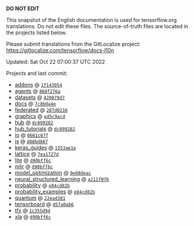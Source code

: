 __DO NOT EDIT__

This snapshot of the English documentation is used for tensorflow.org
translations. Do not edit these files. The source-of-truth files are located in
the projects listed below.

Please submit translations from the GitLocalize project: https://gitlocalize.com/tensorflow/docs-l10n

Updated: Sat Oct 22 07:00:37 UTC 2022

Projects and last commit:

- [addons](https://github.com/tensorflow/addons/tree/master/docs) @ <a href='https://github.com/tensorflow/addons/commit/1f14395415deb3e2dc94da6528ba461ea50c3bfb'><code>1f143954</code></a>
- [agents](https://github.com/tensorflow/agents/tree/master/docs) @ <a href='https://github.com/tensorflow/agents/commit/868f276af35c376d5c122d82a7ea4b6780b22652'><code>868f276a</code></a>
- [datasets](https://github.com/tensorflow/datasets/tree/master/docs) @ <a href='https://github.com/tensorflow/datasets/commit/420079d7843afd4696be101c0d72b8aeae24cccc'><code>420079d7</code></a>
- [docs](https://github.com/tensorflow/docs/tree/master/site/en) @ <a href='https://github.com/tensorflow/docs/commit/7c8b0a4e53707ae04c5917556ab7d9cd7274b775'><code>7c8b0a4e</code></a>
- [federated](https://github.com/tensorflow/federated/tree/main/docs) @ <a href='https://github.com/tensorflow/federated/commit/287d02162561891b50497948d3ad58e91fb5fc3a'><code>287d0216</code></a>
- [graphics](https://github.com/tensorflow/graphics/tree/master/tensorflow_graphics/g3doc) @ <a href='https://github.com/tensorflow/graphics/commit/ed5c9acd2e7b8d44bb23cc0120acea74fdbb77ea'><code>ed5c9acd</code></a>
- [hub](https://github.com/tensorflow/hub/tree/master/docs) @ <a href='https://github.com/tensorflow/hub/commit/dc09928245859416e741a47a7b0f29ec1689eb69'><code>dc099282</code></a>
- [hub_tutorials](https://github.com/tensorflow/hub/tree/master/examples/colab) @ <a href='https://github.com/tensorflow/hub/commit/dc09928245859416e741a47a7b0f29ec1689eb69'><code>dc099282</code></a>
- [io](https://github.com/tensorflow/io/tree/master/docs) @ <a href='https://github.com/tensorflow/io/commit/0661c67f8e7f9e33aca9179afbadee71dd48171c'><code>0661c67f</code></a>
- [js](https://github.com/tensorflow/tfjs-website/tree/master/docs) @ <a href='https://github.com/tensorflow/tfjs-website/commit/d08bd867445dd5323afd4586a3595c22768adae7'><code>d08bd867</code></a>
- [keras_guides](https://github.com/tensorflow/docs/tree/snapshot-keras/site/en/guide/keras) @ <a href='https://github.com/tensorflow/docs/commit/1553ae1e4a149be71703e2ee60173b3d1e0e8c00'><code>1553ae1e</code></a>
- [lattice](https://github.com/tensorflow/lattice/tree/master/docs) @ <a href='https://github.com/tensorflow/lattice/commit/7ea1727de1e0309eb324296bc445e0bf5c5c6d74'><code>7ea1727d</code></a>
- [lite](https://github.com/tensorflow/tensorflow/tree/master/tensorflow/lite/g3doc) @ <a href='https://github.com/tensorflow/tensorflow/commit/d90bff6c1dc2bcf98641a0ea089de80d1922a920'><code>d90bff6c</code></a>
- [mlir](https://github.com/tensorflow/tensorflow/tree/master/tensorflow/compiler/mlir/g3doc) @ <a href='https://github.com/tensorflow/tensorflow/commit/d90bff6c1dc2bcf98641a0ea089de80d1922a920'><code>d90bff6c</code></a>
- [model_optimization](https://github.com/tensorflow/model-optimization/tree/master/tensorflow_model_optimization/g3doc) @ <a href='https://github.com/tensorflow/model-optimization/commit/0e08deac13210ca77bcddcfb258e35e42640a164'><code>0e08deac</code></a>
- [neural_structured_learning](https://github.com/tensorflow/neural-structured-learning/tree/master/g3doc) @ <a href='https://github.com/tensorflow/neural-structured-learning/commit/a211f0762c3b71112b275cd05ff6d579f5316891'><code>a211f076</code></a>
- [probability](https://github.com/tensorflow/probability/tree/main/tensorflow_probability/g3doc) @ <a href='https://github.com/tensorflow/probability/commit/e84cd82b901b2ee58514052df119b726d2c34065'><code>e84cd82b</code></a>
- [probability_examples](https://github.com/tensorflow/probability/tree/main/tensorflow_probability/examples/jupyter_notebooks) @ <a href='https://github.com/tensorflow/probability/commit/e84cd82b901b2ee58514052df119b726d2c34065'><code>e84cd82b</code></a>
- [quantum](https://github.com/tensorflow/quantum/tree/master/docs) @ <a href='https://github.com/tensorflow/quantum/commit/22ead381acb6446d11b4be17e03d8a57fe59a429'><code>22ead381</code></a>
- [tensorboard](https://github.com/tensorflow/tensorboard/tree/master/docs) @ <a href='https://github.com/tensorflow/tensorboard/commit/457a0ab6f79958c1747b287cb0e5f4451e9ea1b6'><code>457a0ab6</code></a>
- [tfx](https://github.com/tensorflow/tfx/tree/master/docs) @ <a href='https://github.com/tensorflow/tfx/commit/1c355d94661b6def0c18af95286acc737b502e8f'><code>1c355d94</code></a>
- [xla](https://github.com/tensorflow/tensorflow/tree/master/tensorflow/compiler/xla/g3doc) @ <a href='https://github.com/tensorflow/tensorflow/commit/d90bff6c1dc2bcf98641a0ea089de80d1922a920'><code>d90bff6c</code></a>

